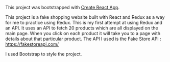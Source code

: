 This project was bootstrapped with [Create React App](https://github.com/facebook/create-react-app).

This project is a fake shopping website built with React and Redux as a way for me to practice using Redux. This is my first attempt at using Redux and an API. It uses an API to fetch 20 products which are all displayed on the main page. When you click on each product it will take you to a page with details about that particular product. The API I used is the Fake Store API : https://fakestoreapi.com/

I used Bootstrap to style the project.


